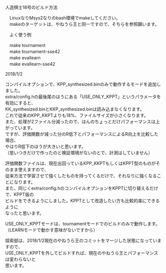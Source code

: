 人造棋士18号のビルド方法  
  
　LinuxなりMsys2なりのbash環境でmakeしてください。  
　makeのターゲットは、やねうら王と同一ですので、そちらを参照願います。  
  
　よく使う例  
  
　make tournament  
　make tournament-sse42  
　make evallearn  
　make evallearn-sse42  
  
2018/1/2  
  
  コンパイルオプションで、KPP_synthesized.binのみで動作するモードを追加しました。  
  extra/config.hの最後尾のほうにある「USE_ONLY_KPPT」というパラメータを有効にすると、  
  KK_synthesized.binとKKP_synthesized.binは読み込まなくなります。  
  これで従来のKPP_KKPTよりも18%、ファイルサイズが小さくなります。  
  また、処理が2ファイル分減ったので、ほんのちょっとだけパフォーマンスは上がっています。  
  ですが、評価関数が減った分のR低下とパフォーマンスによるR向上を比較した場合、  
  やはりR低下のほうが大きいと思います。  
  （思いつきだけで作ったのと検証環境がないのとで、計測はしていません）  
  
  評価関数ファイルは、現在出回っているKPP_KKPTもしくはKPPT型のものがそのまま使えますので、  
  従来方法で学習させて強くしたものを持ってくるだけで、それなりに強くなることになります。  
  また、同じくextra/config.hのコンパイルオプションをKPPTに切り替えるだけで、KPPT版の  
  ビルドをできるようにしました。KPPTとして改造したい方も比較的楽にできるように  
  なったと思います。
  
  USE_ONLY_KPPTモードは、tournamentモードでのビルドのみで動作します。  
  （LEARNモードで動かす意味がないですから）  
  
  探索部は、2018/1/2現在のやねうら王のコミットをマージした状態になっていますので、  
  USE_ONLY_KPPTを外してビルドすれば、現在のやねうら王とパフォーマンスは変わらないと  
  思います。 
